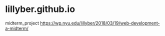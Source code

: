 # lillyber.github.io
midterm_project
https://wp.nyu.edu/lillyber/2018/03/19/web-development-a-midterm/
